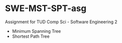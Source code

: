 # SWE-MST-SPT-asg

Assignment for TUD Comp Sci - Software Engineering 2
- Minimum Spanning Tree
- Shortest Path Tree
